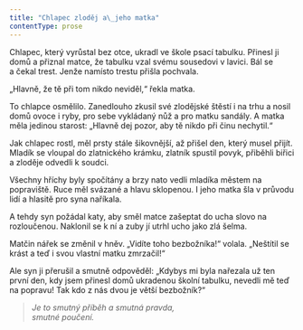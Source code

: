 ```yaml
---
title: "Chlapec zloděj a\_jeho matka"
contentType: prose
---
```


  

Chlapec, který vyrůstal bez otce, ukradl ve škole psací tabulku. Přinesl ji domů a přiznal matce, že tabulku vzal svému sousedovi v lavici. Bál se a čekal trest. Jenže namísto trestu přišla pochvala.

„Hlavně, že tě při tom nikdo neviděl,“ řekla matka.

To chlapce osmělilo. Zanedlouho zkusil své zlodějské štěstí i na trhu a nosil domů ovoce i ryby, pro sebe vykládaný nůž a pro matku sandály. A matka měla jedinou starost: „Hlavně dej pozor, aby tě nikdo při činu nechytil.“

Jak chlapec rostl, měl prsty stále šikovnější, až přišel den, který musel přijít. Mladík se vloupal do zlatnického krámku, zlatník spustil povyk, přiběhli biřici a zloděje odvedli k soudci.

Všechny hříchy byly spočítány a brzy nato vedli mladíka městem na popraviště. Ruce měl svázané a hlavu sklopenou. I jeho matka šla v průvodu lidí a hlasitě pro syna naříkala.

A tehdy syn požádal katy, aby směl matce zašeptat do ucha slovo na rozloučenou. Naklonil se k ní a zuby jí utrhl ucho jako zlá šelma.

Matčin nářek se změnil v hněv. „Vidíte toho bezbožníka!“ volala. „Neštítil se krást a teď i svou vlastní matku zmrzačil!“

Ale syn ji přerušil a smutně odpověděl: „Kdybys mi byla nařezala už ten první den, kdy jsem přinesl domů ukradenou školní tabulku, nevedli mě teď na popravu! Tak kdo z nás dvou je větší bezbožník?“

> _Je to smutný příběh a smutná pravda,  
> smutné poučení._
